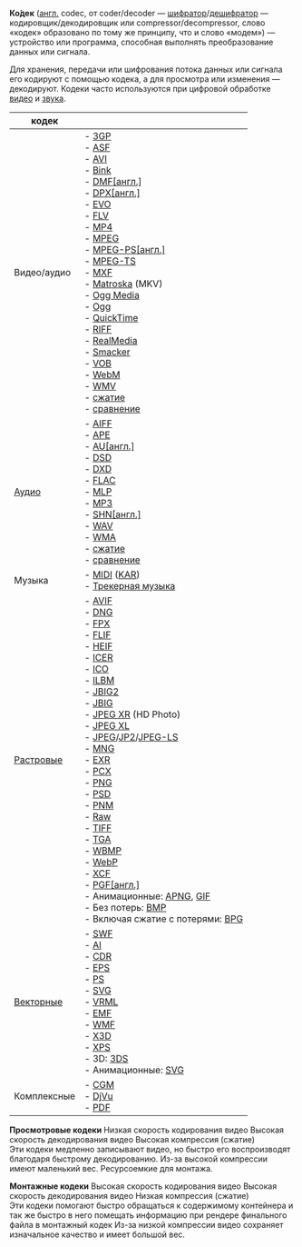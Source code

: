 
**Ко́дек** ([англ.](https://ru.wikipedia.org/wiki/%D0%90%D0%BD%D0%B3%D0%BB%D0%B8%D0%B9%D1%81%D0%BA%D0%B8%D0%B9_%D1%8F%D0%B7%D1%8B%D0%BA "Английский язык") codec, от coder/decoder — [шифратор](https://ru.wikipedia.org/wiki/%D0%A8%D0%B8%D1%84%D1%80%D0%B0%D1%82%D0%BE%D1%80_(%D1%8D%D0%BB%D0%B5%D0%BA%D1%82%D1%80%D0%BE%D0%BD%D0%B8%D0%BA%D0%B0) "Шифратор (электроника)")/[дешифратор](https://ru.wikipedia.org/wiki/%D0%94%D0%B5%D1%88%D0%B8%D1%84%D1%80%D0%B0%D1%82%D0%BE%D1%80 "Дешифратор") — кодировщик/декодировщик или compressor/decompressor, слово «кодек» образовано по тому же принципу, что и слово «модем») — устройство или программа, способная выполнять преобразование данных или сигнала.

Для хранения, передачи или шифрования потока данных или сигнала его кодируют с помощью кодека, а для просмотра или изменения — декодируют. Кодеки часто используются при цифровой обработке [видео](https://ru.wikipedia.org/wiki/%D0%92%D0%B8%D0%B4%D0%B5%D0%BE "Видео") и [звука](https://ru.wikipedia.org/wiki/%D0%97%D0%B2%D1%83%D0%BA "Звук").


| кодек                                                                                                                                                                             |                                                                                                                                                                                                                                                                                                                                                                                                                                                                                                                                                                                                                                                                                                                                                                                                                                                                                                                                                                                                                                                                                                                                                                                                                                                                                                                                                                                                                                                                                                                                                                                                                                                                                                                                                                                                                                                                                                                                                                                                                                                                                                                                                                                                                                                                                                                                                                                                                                            |
| --------------------------------------------------------------------------------------------------------------------------------------------------------------------------------- | ------------------------------------------------------------------------------------------------------------------------------------------------------------------------------------------------------------------------------------------------------------------------------------------------------------------------------------------------------------------------------------------------------------------------------------------------------------------------------------------------------------------------------------------------------------------------------------------------------------------------------------------------------------------------------------------------------------------------------------------------------------------------------------------------------------------------------------------------------------------------------------------------------------------------------------------------------------------------------------------------------------------------------------------------------------------------------------------------------------------------------------------------------------------------------------------------------------------------------------------------------------------------------------------------------------------------------------------------------------------------------------------------------------------------------------------------------------------------------------------------------------------------------------------------------------------------------------------------------------------------------------------------------------------------------------------------------------------------------------------------------------------------------------------------------------------------------------------------------------------------------------------------------------------------------------------------------------------------------------------------------------------------------------------------------------------------------------------------------------------------------------------------------------------------------------------------------------------------------------------------------------------------------------------------------------------------------------------------------------------------------------------------------------------------------------------ |
| Видео/аудио                                                                                                                                                                       | - [3GP](https://ru.wikipedia.org/wiki/3GP "3GP")<br>- [ASF](https://ru.wikipedia.org/wiki/Advanced_Systems_Format "Advanced Systems Format")<br>- [AVI](https://ru.wikipedia.org/wiki/Audio_Video_Interleave "Audio Video Interleave")<br>- [Bink](https://ru.wikipedia.org/wiki/Bink "Bink")<br>- [DMF](https://ru.wikipedia.org/w/index.php?title=DMF&action=edit&redlink=1 "DMF (страница отсутствует)")[[англ.]](https://en.wikipedia.org/wiki/DivX_Media_Format#DivX_Media_Format_.28DMF.29 "en:DivX Media Format")<br>- [DPX](https://ru.wikipedia.org/w/index.php?title=DPX&action=edit&redlink=1 "DPX (страница отсутствует)")[[англ.]](https://en.wikipedia.org/wiki/DPX "en:DPX")<br>- [EVO](https://ru.wikipedia.org/w/index.php?title=EVO&action=edit&redlink=1 "EVO (страница отсутствует)")<br>- [FLV](https://ru.wikipedia.org/wiki/Flash_Video "Flash Video")<br>- [MP4](https://ru.wikipedia.org/wiki/MPEG-4_Part_14 "MPEG-4 Part 14")<br>- [MPEG](https://ru.wikipedia.org/wiki/MPEG "MPEG")<br>- [MPEG-PS](https://ru.wikipedia.org/w/index.php?title=MPEG-PS&action=edit&redlink=1 "MPEG-PS (страница отсутствует)")[[англ.]](https://en.wikipedia.org/wiki/MPEG-PS "en:MPEG-PS")<br>- [MPEG-TS](https://ru.wikipedia.org/wiki/MPEG-TS "MPEG-TS")<br>- [MXF](https://ru.wikipedia.org/wiki/MXF "MXF")<br>- [Matroska](https://ru.wikipedia.org/wiki/Matroska "Matroska") (MKV)<br>- [Ogg Media](https://ru.wikipedia.org/wiki/Ogg_Media "Ogg Media")<br>- [Ogg](https://ru.wikipedia.org/wiki/Ogg "Ogg")<br>- [QuickTime](https://ru.wikipedia.org/wiki/QuickTime "QuickTime")<br>- [RIFF](https://ru.wikipedia.org/wiki/RIFF "RIFF")<br>- [RealMedia](https://ru.wikipedia.org/wiki/RealMedia "RealMedia")<br>- [Smacker](https://ru.wikipedia.org/wiki/Smacker "Smacker")<br>- [VOB](https://ru.wikipedia.org/wiki/VOB "VOB")<br>- [WebM](https://ru.wikipedia.org/wiki/WebM "WebM")<br>- [WMV](https://ru.wikipedia.org/wiki/Windows_Media_Video "Windows Media Video")<br>- [сжатие](https://ru.wikipedia.org/wiki/%D0%A1%D0%B6%D0%B0%D1%82%D0%B8%D0%B5_%D0%B2%D0%B8%D0%B4%D0%B5%D0%BE "Сжатие видео")<br>- [сравнение](https://ru.wikipedia.org/wiki/%D0%A1%D1%80%D0%B0%D0%B2%D0%BD%D0%B5%D0%BD%D0%B8%D0%B5_%D0%BC%D0%B5%D0%B4%D0%B8%D0%B0%D0%BA%D0%BE%D0%BD%D1%82%D0%B5%D0%B9%D0%BD%D0%B5%D1%80%D0%BE%D0%B2 "Сравнение медиаконтейнеров")                                                                        |
| [Аудио](https://ru.wikipedia.org/wiki/%D0%A6%D0%B8%D1%84%D1%80%D0%BE%D0%B2%D0%BE%D0%B9_%D0%B0%D1%83%D0%B4%D0%B8%D0%BE%D1%84%D0%BE%D1%80%D0%BC%D0%B0%D1%82 "Цифровой аудиоформат") | - [AIFF](https://ru.wikipedia.org/wiki/AIFF_(%D0%B0%D1%83%D0%B4%D0%B8%D0%BE%D1%84%D0%BE%D1%80%D0%BC%D0%B0%D1%82) "AIFF (аудиоформат)")<br>- [APE](https://ru.wikipedia.org/wiki/Monkey%E2%80%99s_Audio "Monkey’s Audio")<br>- [AU](https://ru.wikipedia.org/w/index.php?title=AU_(%D0%B0%D1%83%D0%B4%D0%B8%D0%BE%D1%84%D0%BE%D1%80%D0%BC%D0%B0%D1%82)&action=edit&redlink=1 "AU (аудиоформат) (страница отсутствует)")[[англ.]](https://en.wikipedia.org/wiki/Au_file_format "en:Au file format")<br>- [DSD](https://ru.wikipedia.org/wiki/DSD "DSD")<br>- [DXD](https://ru.wikipedia.org/wiki/DXD "DXD")<br>- [FLAC](https://ru.wikipedia.org/wiki/FLAC "FLAC")<br>- [MLP](https://ru.wikipedia.org/wiki/Meridian_Lossless_Packing "Meridian Lossless Packing")<br>- [MP3](https://ru.wikipedia.org/wiki/MP3 "MP3")<br>- [SHN](https://ru.wikipedia.org/w/index.php?title=SHN&action=edit&redlink=1 "SHN (страница отсутствует)")[[англ.]](https://en.wikipedia.org/wiki/Shorten_(file_format) "en:Shorten (file format)")<br>- [WAV](https://ru.wikipedia.org/wiki/WAV "WAV")<br>- [WMA](https://ru.wikipedia.org/wiki/Windows_Media_Audio "Windows Media Audio")<br>- [сжатие](https://ru.wikipedia.org/wiki/%D0%A1%D0%B6%D0%B0%D1%82%D0%B8%D0%B5_%D0%B0%D1%83%D0%B4%D0%B8%D0%BE%D0%B4%D0%B0%D0%BD%D0%BD%D1%8B%D1%85 "Сжатие аудиоданных")<br>- [сравнение](https://ru.wikipedia.org/wiki/%D0%A1%D1%80%D0%B0%D0%B2%D0%BD%D0%B5%D0%BD%D0%B8%D0%B5_%D1%86%D0%B8%D1%84%D1%80%D0%BE%D0%B2%D1%8B%D1%85_%D0%B0%D1%83%D0%B4%D0%B8%D0%BE%D1%84%D0%BE%D1%80%D0%BC%D0%B0%D1%82%D0%BE%D0%B2 "Сравнение цифровых аудиоформатов")                                                                                                                                                                                                                                                                                                                                                                                                                                                                                                                                                                                                                                                                                                                                                                                                                    |
| Музыка                                                                                                                                                                            | - [MIDI](https://ru.wikipedia.org/wiki/MIDI "MIDI") ([KAR](https://ru.wikipedia.org/w/index.php?title=Kar&action=edit&redlink=1 "Kar (страница отсутствует)"))<br>- [Трекерная музыка](https://ru.wikipedia.org/wiki/%D0%A2%D1%80%D0%B5%D0%BA%D0%B5%D1%80%D0%BD%D0%B0%D1%8F_%D0%BC%D1%83%D0%B7%D1%8B%D0%BA%D0%B0 "Трекерная музыка")                                                                                                                                                                                                                                                                                                                                                                                                                                                                                                                                                                                                                                                                                                                                                                                                                                                                                                                                                                                                                                                                                                                                                                                                                                                                                                                                                                                                                                                                                                                                                                                                                                                                                                                                                                                                                                                                                                                                                                                                                                                                                                       |
| [Растровые](https://ru.wikipedia.org/wiki/%D0%A0%D0%B0%D1%81%D1%82%D1%80%D0%BE%D0%B2%D0%B0%D1%8F_%D0%B3%D1%80%D0%B0%D1%84%D0%B8%D0%BA%D0%B0 "Растровая графика")                  | - [AVIF](https://ru.wikipedia.org/wiki/AVIF "AVIF")<br>- [DNG](https://ru.wikipedia.org/wiki/DNG "DNG")<br>- [FPX](https://ru.wikipedia.org/wiki/FlashPix "FlashPix")<br>- [FLIF](https://ru.wikipedia.org/wiki/Free_Lossless_Image_Format "Free Lossless Image Format")<br>- [HEIF](https://ru.wikipedia.org/wiki/HEIF "HEIF")<br>- [ICER](https://ru.wikipedia.org/wiki/ICER "ICER")<br>- [ICO](https://ru.wikipedia.org/wiki/ICO_(%D1%84%D0%BE%D1%80%D0%BC%D0%B0%D1%82_%D1%84%D0%B0%D0%B9%D0%BB%D0%B0) "ICO (формат файла)")<br>- [ILBM](https://ru.wikipedia.org/wiki/ILBM "ILBM")<br>- [JBIG2](https://ru.wikipedia.org/wiki/JBIG2 "JBIG2")<br>- [JBIG](https://ru.wikipedia.org/wiki/JBIG "JBIG")<br>- [JPEG XR](https://ru.wikipedia.org/wiki/JPEG_XR "JPEG XR") (HD Photo)<br>- [JPEG XL](https://ru.wikipedia.org/wiki/JPEG_XL "JPEG XL")<br>- [JPEG](https://ru.wikipedia.org/wiki/.JPEG ".JPEG")/[JP2](https://ru.wikipedia.org/wiki/JPEG_2000 "JPEG 2000")/[JPEG-LS](https://ru.wikipedia.org/wiki/JPEG-LS "JPEG-LS")<br>- [MNG](https://ru.wikipedia.org/wiki/MNG "MNG")<br>- [EXR](https://ru.wikipedia.org/wiki/OpenEXR "OpenEXR")<br>- [PCX](https://ru.wikipedia.org/wiki/PCX "PCX")<br>- [PNG](https://ru.wikipedia.org/wiki/PNG "PNG")<br>- [PSD](https://ru.wikipedia.org/wiki/Photoshop_Document "Photoshop Document")<br>- [PNM](https://ru.wikipedia.org/wiki/Portable_anymap "Portable anymap")<br>- [Raw](https://ru.wikipedia.org/wiki/Raw_(%D1%84%D0%BE%D1%80%D0%BC%D0%B0%D1%82_%D0%B8%D0%B7%D0%BE%D0%B1%D1%80%D0%B0%D0%B6%D0%B5%D0%BD%D0%B8%D1%8F) "Raw (формат изображения)")<br>- [TIFF](https://ru.wikipedia.org/wiki/TIFF "TIFF")<br>- [TGA](https://ru.wikipedia.org/wiki/Truevision_TGA "Truevision TGA")<br>- [WBMP](https://ru.wikipedia.org/wiki/WBMP "WBMP")<br>- [WebP](https://ru.wikipedia.org/wiki/WebP "WebP")<br>- [XCF](https://ru.wikipedia.org/wiki/XCF "XCF")<br>- [PGF](https://ru.wikipedia.org/w/index.php?title=PGF&action=edit&redlink=1 "PGF (страница отсутствует)")[[англ.]](https://en.wikipedia.org/wiki/Progressive_Graphics_File "en:Progressive Graphics File")<br>- Анимационные: [APNG](https://ru.wikipedia.org/wiki/APNG "APNG"), [GIF](https://ru.wikipedia.org/wiki/GIF "GIF")<br>- Без потерь: [BMP](https://ru.wikipedia.org/wiki/BMP "BMP")<br>- Включая сжатие с потерями: [BPG](https://ru.wikipedia.org/wiki/Better_Portable_Graphics "Better Portable Graphics") |
| [Векторные](https://ru.wikipedia.org/wiki/%D0%92%D0%B5%D0%BA%D1%82%D0%BE%D1%80%D0%BD%D0%B0%D1%8F_%D0%B3%D1%80%D0%B0%D1%84%D0%B8%D0%BA%D0%B0 "Векторная графика")                  | - [SWF](https://ru.wikipedia.org/wiki/Adobe_Flash "Adobe Flash")<br>- [AI](https://ru.wikipedia.org/wiki/Adobe_Illustrator_Artwork "Adobe Illustrator Artwork")<br>- [CDR](https://ru.wikipedia.org/wiki/CDR_(%D1%84%D0%BE%D1%80%D0%BC%D0%B0%D1%82_%D1%84%D0%B0%D0%B9%D0%BB%D0%B0) "CDR (формат файла)")<br>- [EPS](https://ru.wikipedia.org/wiki/Encapsulated_PostScript "Encapsulated PostScript")<br>- [PS](https://ru.wikipedia.org/wiki/PostScript "PostScript")<br>- [SVG](https://ru.wikipedia.org/wiki/SVG "SVG")<br>- [VRML](https://ru.wikipedia.org/wiki/VRML "VRML")<br>- [EMF](https://ru.wikipedia.org/wiki/Windows_Metafile "Windows Metafile")<br>- [WMF](https://ru.wikipedia.org/wiki/Windows_Metafile "Windows Metafile")<br>- [X3D](https://ru.wikipedia.org/wiki/X3D "X3D")<br>- [XPS](https://ru.wikipedia.org/wiki/XML_Paper_Specification "XML Paper Specification")<br>- 3D: [3DS](https://ru.wikipedia.org/wiki/Autodesk_3ds_Max "Autodesk 3ds Max")<br>- Анимационные: [SVG](https://ru.wikipedia.org/wiki/SVG "SVG")                                                                                                                                                                                                                                                                                                                                                                                                                                                                                                                                                                                                                                                                                                                                                                                                                                                                                                                                                                                                                                                                                                                                                                                                                                                                                                                                                                                           |
| Комплексные                                                                                                                                                                       | - [CGM](https://ru.wikipedia.org/wiki/CGM "CGM")<br>- [DjVu](https://ru.wikipedia.org/wiki/DjVu "DjVu")<br>- [PDF](https://ru.wikipedia.org/wiki/Portable_Document_Format "Portable Document Format")                                                                                                                                                                                                                                                                                                                                                                                                                                                                                                                                                                                                                                                                                                                                                                                                                                                                                                                                                                                                                                                                                                                                                                                                                                                                                                                                                                                                                                                                                                                                                                                                                                                                                                                                                                                                                                                                                                                                                                                                                                                                                                                                                                                                                                      |



**Просмотровые кодеки**
Низкая скорость кодирования видео Высокая скорость декодирования видео Высокая компрессия (сжатие)  
Эти кодеки медленно записывают видео, но быстро его воспроизводят благодаря быстрому декодированию. Из-за высокой компрессии имеют маленький вес. Ресурсоемкие для монтажа.

**Монтажные кодеки**
Высокая скорость кодирования видео Высокая скорость декодирования видео Низкая компрессия (сжатие)  
Эти кодеки помогают быстро обращаться к содержимому контейнера и так же быстро в него помещать информацию при рендере финального файла в монтажный кодек Из-за низкой компрессии видео сохраняет изначальное качество и имеет большой вес.